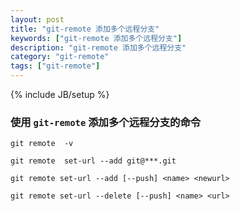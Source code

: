 ```yaml
---
layout: post
title: "git-remote 添加多个远程分支"
keywords: ["git-remote 添加多个远程分支"]
description: "git-remote 添加多个远程分支"
category: "git-remote"
tags: ["git-remote"]
---
```

{% include JB/setup %}

### 使用 `git-remote` 添加多个远程分支的命令

```
git remote	-v 

git remote	set-url --add git@***.git

git remote set-url --add [--push] <name> <newurl>

git remote set-url --delete [--push] <name> <url>
```